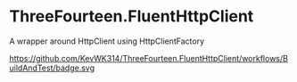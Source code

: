 # ThreeFourteen.FluentHttpClient
A wrapper around HttpClient using HttpClientFactory

https://github.com/KevWK314/ThreeFourteen.FluentHttpClient/workflows/BuildAndTest/badge.svg
